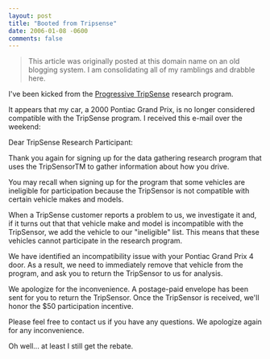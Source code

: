 ```yaml
---
layout: post
title: "Booted from Tripsense"
date: 2006-01-08 -0600
comments: false
---
```


> This article was originally posted at this domain name on an old blogging system.  I am consolidating all of my ramblings and drabble here.

I've been kicked from the [Progressive TripSense][1] research program.

It appears that my car, a 2000 Pontiac Grand Prix, is no longer considered compatible with the TripSense program.  I received this e-mail over the weekend:

Dear TripSense Research Participant:

Thank you again for signing up for the data gathering research program that uses the TripSensorTM to gather information about how you drive.

You may recall when signing up for the program that some vehicles are ineligible for participation because the TripSensor is not compatible with certain vehicle makes and models.

When a TripSense customer reports a problem to us, we investigate it and, if it turns out that that vehicle make and model is incompatible with the TripSensor, we add the vehicle to our "ineligible" list. This means that these vehicles cannot participate in the research program.

We have identified an incompatibility issue with your Pontiac Grand Prix 4 door.  As a result, we need to immediately remove that vehicle from the program, and ask you to return the TripSensor to us for analysis.

We apologize for the inconvenience.  A postage-paid envelope has been sent for you to return the TripSensor.  Once the TripSensor is received, we'll honor the $50 participation incentive.

Please feel free to contact us if you have any questions. We apologize
again for any inconvenience.

Oh well... at least I still get the rebate.

[1]: http://tripsense.progressive.com/